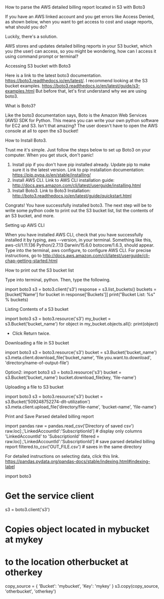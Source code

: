 How to parse the AWS detailed billing report located in S3 with Boto3

If you have an AWS linked account and you get errors like Access Denied, as shown below, when you want to get access to cost and usage reports, what should you do?

Luckily, there's a solution.

AWS stores and updates detailed billing reports in your S3 bucket, which you (the user) can access, so you might be wondering, how can I access it using command prompt or terminal?

Accessing S3 bucket with Boto3

Here is a link to the latest boto3 documentation. https://boto3.readthedocs.io/en/latest/.
I recommend looking at the S3 bucket examples. https://boto3.readthedocs.io/en/latest/guide/s3-examples.html
But before that, let's first understand why we are using boto3.

What is Boto3?

Like the boto3 documentation says, Boto is the Amazon Web Services (AWS) SDK for Python. This means you can write your own python software for EC2 and S3. Isn't that amazing? The user doesn't have to open the AWS console at all to open the s3 bucket!

How to Install Boto3.

Trust me it's simple. Just follow the steps below to set up Boto3 on your computer. When you get stuck, don't panic!

1. Install pip if you don't have pip installed already. Update pip to make sure it is the latest version.
Link to pip installation documentation: https://pip.pypa.io/en/stable/installing/
2. Install AWS CLI. Link to AWS CLI installation guide: http://docs.aws.amazon.com/cli/latest/userguide/installing.html
3. Install Boto3. Link to Boto3 Installation: http://boto3.readthedocs.io/en/latest/guide/quickstart.html

Congrats! You have successfully installed boto3. The next step will be to write some python code to print out the S3 bucket list, list the contents of an S3 bucket, and more.

Setting up AWS CLI

When you have installed AWS CLI, check that you have successfully installed it by typing, aws --version, in your terminal.
Something like this, aws-cli/1.11.136 Python/2.7.13 Darwin/15.6.0 botocore/1.6.3, should appear.
Type into the terminal, aws configure, to configure AWS CLI. For precise instructions, go to http://docs.aws.amazon.com/cli/latest/userguide/cli-chap-getting-started.html

How to print out the S3 bucket list

Type into terminal, python.
Then, type the following.

import boto3
s3 = boto3.client('s3')
response = s3.list_buckets()
buckets = [bucket['Name'] for bucket in response['Buckets']]
print("Bucket List: %s" % buckets)

Listing Contents of a S3 bucket

import boto3
s3 = boto3.resource('s3')
my_bucket = s3.Bucket('bucket_name')
for object in my_bucket.objects.all():
  print(object)
  
  * Click Return twice.

Downloading a file in S3 bucket

import boto3
s3 = boto3.resource('s3')
bucket = s3.Bucket('bucket_name')
s3.meta.client.download_file('bucket_name', 'file.you.want.to.download', 'directory/name-of-output-file')

Option2:
import boto3
s3 = boto3.resource('s3')
bucket = s3.Bucket('bucket_name')
bucket.download_file(key, 'file-name')

Uploading a file to S3 bucket

import boto3
s3 = boto3.resource('s3')
bucket = s3.Bucket('509248752274-dlt-utilization')
s3.meta.client.upload_file('directory/file-name', 'bucket-name', 'file-name')

Print and Save Parsed detailed billing report

import pandas
raw = pandas.read_csv('Directory of saved csv')
raw.loc[:,'LinkedAccountId':'SubscriptionId'] # display only columns 'LinkedAccountId' to 'SubscriptionId'
filtered = raw.loc[:,'LinkedAccountId':'SubscriptionId'] # save parsed detailed billing report
filtered.to_csv('OUT_FILE.csv') # saves in the same directory

For detailed instructions on selecting data, click this link. https://pandas.pydata.org/pandas-docs/stable/indexing.html#indexing-label

import boto3

# Get the service client
s3 = boto3.client('s3')

# Copies object located in mybucket at mykey
# to the location otherbucket at otherkey
copy_source = {
    'Bucket': 'mybucket',
    'Key': 'mykey'
}
s3.copy(copy_source, 'otherbucket', 'otherkey')










